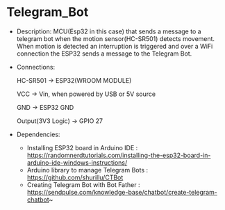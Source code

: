 # Telegram_Bot
- Description: 	MCU(Esp32 in this case) that sends a message to a telegram bot when the motion sensor(HC-SR501) detects movement. When motion is detected an interruption is triggered and over a WiFi connection the ESP32 sends a message to the Telegram Bot.

- Connections:
	
  HC-SR501 ->     ESP32(WROOM MODULE)
	
  VCC -> 	   Vin, when powered by USB or 5V source
	
  GND ->     ESP32 GND
	
  Output(3V3 Logic) -> 	   GPIO 27 

- Dependencies:
     - Installing ESP32 board in Arduino IDE   : https://randomnerdtutorials.com/installing-the-esp32-board-in-arduino-ide-windows-instructions/
     - Arduino library to manage Telegram Bots : https://github.com/shurillu/CTBot
     - Creating Telegram Bot with Bot Father   : https://sendpulse.com/knowledge-base/chatbot/create-telegram-chatbot~
